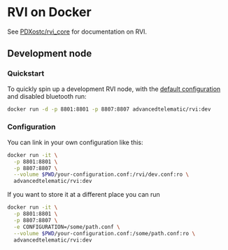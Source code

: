 # RVI on Docker

See [PDXostc/rvi_core](https://github.com/PDXostc/rvi_core) for documentation on
RVI.

## Development node

### Quickstart

To quickly spin up a development RVI node, with the [default
configuration](https://github.com/PDXostc/rvi_core/blob/master/rvi_sample.config)
and disabled bluetooth run:

```sh
docker run -d -p 8801:8801 -p 8807:8807 advancedtelematic/rvi:dev
```

### Configuration

You can link in your own configuration like this:

```sh
docker run -it \
  -p 8801:8801 \
  -p 8807:8807 \
  --volume $PWD/your-configuration.conf:/rvi/dev.conf:ro \
  advancedtelematic/rvi:dev
```

If you want to store it at a different place you can run

```sh
docker run -it \
  -p 8801:8801 \
  -p 8807:8807 \
  -e CONFIGURATION=/some/path.conf \
  --volume $PWD/your-configuration.conf:/some/path.conf:ro \
  advancedtelematic/rvi:dev
```
